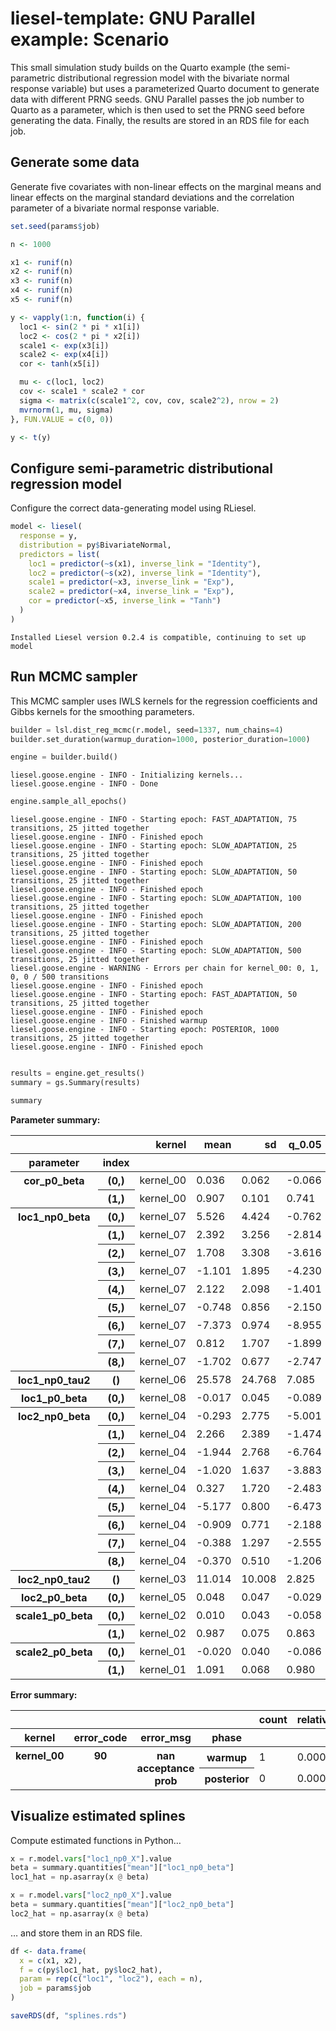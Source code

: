 # liesel-template: GNU Parallel example: Scenario

This small simulation study builds on the Quarto example (the
semi-parametric distributional regression model with the bivariate
normal response variable) but uses a parameterized Quarto document to
generate data with different PRNG seeds. GNU Parallel passes the job
number to Quarto as a parameter, which is then used to set the PRNG seed
before generating the data. Finally, the results are stored in an RDS
file for each job.

## Generate some data

Generate five covariates with non-linear effects on the marginal means
and linear effects on the marginal standard deviations and the
correlation parameter of a bivariate normal response variable.

``` r
set.seed(params$job)

n <- 1000

x1 <- runif(n)
x2 <- runif(n)
x3 <- runif(n)
x4 <- runif(n)
x5 <- runif(n)

y <- vapply(1:n, function(i) {
  loc1 <- sin(2 * pi * x1[i])
  loc2 <- cos(2 * pi * x2[i])
  scale1 <- exp(x3[i])
  scale2 <- exp(x4[i])
  cor <- tanh(x5[i])

  mu <- c(loc1, loc2)
  cov <- scale1 * scale2 * cor
  sigma <- matrix(c(scale1^2, cov, cov, scale2^2), nrow = 2)
  mvrnorm(1, mu, sigma)
}, FUN.VALUE = c(0, 0))

y <- t(y)
```

## Configure semi-parametric distributional regression model

Configure the correct data-generating model using RLiesel.

``` r
model <- liesel(
  response = y,
  distribution = py$BivariateNormal,
  predictors = list(
    loc1 = predictor(~s(x1), inverse_link = "Identity"),
    loc2 = predictor(~s(x2), inverse_link = "Identity"),
    scale1 = predictor(~x3, inverse_link = "Exp"),
    scale2 = predictor(~x4, inverse_link = "Exp"),
    cor = predictor(~x5, inverse_link = "Tanh")
  )
)
```

    Installed Liesel version 0.2.4 is compatible, continuing to set up model

## Run MCMC sampler

This MCMC sampler uses IWLS kernels for the regression coefficients and
Gibbs kernels for the smoothing parameters.

``` python
builder = lsl.dist_reg_mcmc(r.model, seed=1337, num_chains=4)
builder.set_duration(warmup_duration=1000, posterior_duration=1000)

engine = builder.build()
```

    liesel.goose.engine - INFO - Initializing kernels...
    liesel.goose.engine - INFO - Done

``` python
engine.sample_all_epochs()
```

    liesel.goose.engine - INFO - Starting epoch: FAST_ADAPTATION, 75 transitions, 25 jitted together
    liesel.goose.engine - INFO - Finished epoch
    liesel.goose.engine - INFO - Starting epoch: SLOW_ADAPTATION, 25 transitions, 25 jitted together
    liesel.goose.engine - INFO - Finished epoch
    liesel.goose.engine - INFO - Starting epoch: SLOW_ADAPTATION, 50 transitions, 25 jitted together
    liesel.goose.engine - INFO - Finished epoch
    liesel.goose.engine - INFO - Starting epoch: SLOW_ADAPTATION, 100 transitions, 25 jitted together
    liesel.goose.engine - INFO - Finished epoch
    liesel.goose.engine - INFO - Starting epoch: SLOW_ADAPTATION, 200 transitions, 25 jitted together
    liesel.goose.engine - INFO - Finished epoch
    liesel.goose.engine - INFO - Starting epoch: SLOW_ADAPTATION, 500 transitions, 25 jitted together
    liesel.goose.engine - WARNING - Errors per chain for kernel_00: 0, 1, 0, 0 / 500 transitions
    liesel.goose.engine - INFO - Finished epoch
    liesel.goose.engine - INFO - Starting epoch: FAST_ADAPTATION, 50 transitions, 25 jitted together
    liesel.goose.engine - INFO - Finished epoch
    liesel.goose.engine - INFO - Finished warmup
    liesel.goose.engine - INFO - Starting epoch: POSTERIOR, 1000 transitions, 25 jitted together
    liesel.goose.engine - INFO - Finished epoch

``` python

results = engine.get_results()
summary = gs.Summary(results)
```

``` python
summary
```

<p>
<strong>Parameter summary:</strong>
</p>
<table border="0" class="dataframe">
<thead>
<tr style="text-align: right;">
<th>
</th>
<th>
</th>
<th>
kernel
</th>
<th>
mean
</th>
<th>
sd
</th>
<th>
q_0.05
</th>
<th>
q_0.5
</th>
<th>
q_0.95
</th>
<th>
sample_size
</th>
<th>
ess_bulk
</th>
<th>
ess_tail
</th>
<th>
rhat
</th>
</tr>
<tr>
<th>
parameter
</th>
<th>
index
</th>
<th>
</th>
<th>
</th>
<th>
</th>
<th>
</th>
<th>
</th>
<th>
</th>
<th>
</th>
<th>
</th>
<th>
</th>
<th>
</th>
</tr>
</thead>
<tbody>
<tr>
<th rowspan="2" valign="top">
cor_p0_beta
</th>
<th>
(0,)
</th>
<td>
kernel_00
</td>
<td>
0.036
</td>
<td>
0.062
</td>
<td>
-0.066
</td>
<td>
0.036
</td>
<td>
0.137
</td>
<td>
4000
</td>
<td>
760.838
</td>
<td>
1071.007
</td>
<td>
1.006
</td>
</tr>
<tr>
<th>
(1,)
</th>
<td>
kernel_00
</td>
<td>
0.907
</td>
<td>
0.101
</td>
<td>
0.741
</td>
<td>
0.907
</td>
<td>
1.072
</td>
<td>
4000
</td>
<td>
743.346
</td>
<td>
1249.139
</td>
<td>
1.009
</td>
</tr>
<tr>
<th rowspan="9" valign="top">
loc1_np0_beta
</th>
<th>
(0,)
</th>
<td>
kernel_07
</td>
<td>
5.526
</td>
<td>
4.424
</td>
<td>
-0.762
</td>
<td>
5.071
</td>
<td>
13.433
</td>
<td>
4000
</td>
<td>
400.808
</td>
<td>
643.886
</td>
<td>
1.004
</td>
</tr>
<tr>
<th>
(1,)
</th>
<td>
kernel_07
</td>
<td>
2.392
</td>
<td>
3.256
</td>
<td>
-2.814
</td>
<td>
2.253
</td>
<td>
7.924
</td>
<td>
4000
</td>
<td>
460.519
</td>
<td>
832.722
</td>
<td>
1.003
</td>
</tr>
<tr>
<th>
(2,)
</th>
<td>
kernel_07
</td>
<td>
1.708
</td>
<td>
3.308
</td>
<td>
-3.616
</td>
<td>
1.656
</td>
<td>
7.507
</td>
<td>
4000
</td>
<td>
401.009
</td>
<td>
744.613
</td>
<td>
1.011
</td>
</tr>
<tr>
<th>
(3,)
</th>
<td>
kernel_07
</td>
<td>
-1.101
</td>
<td>
1.895
</td>
<td>
-4.230
</td>
<td>
-1.098
</td>
<td>
2.027
</td>
<td>
4000
</td>
<td>
390.507
</td>
<td>
687.263
</td>
<td>
1.015
</td>
</tr>
<tr>
<th>
(4,)
</th>
<td>
kernel_07
</td>
<td>
2.122
</td>
<td>
2.098
</td>
<td>
-1.401
</td>
<td>
2.169
</td>
<td>
5.447
</td>
<td>
4000
</td>
<td>
446.055
</td>
<td>
1000.173
</td>
<td>
1.009
</td>
</tr>
<tr>
<th>
(5,)
</th>
<td>
kernel_07
</td>
<td>
-0.748
</td>
<td>
0.856
</td>
<td>
-2.150
</td>
<td>
-0.763
</td>
<td>
0.685
</td>
<td>
4000
</td>
<td>
542.028
</td>
<td>
1059.410
</td>
<td>
1.001
</td>
</tr>
<tr>
<th>
(6,)
</th>
<td>
kernel_07
</td>
<td>
-7.373
</td>
<td>
0.974
</td>
<td>
-8.955
</td>
<td>
-7.361
</td>
<td>
-5.817
</td>
<td>
4000
</td>
<td>
397.501
</td>
<td>
634.025
</td>
<td>
1.014
</td>
</tr>
<tr>
<th>
(7,)
</th>
<td>
kernel_07
</td>
<td>
0.812
</td>
<td>
1.707
</td>
<td>
-1.899
</td>
<td>
0.792
</td>
<td>
3.630
</td>
<td>
4000
</td>
<td>
464.329
</td>
<td>
811.650
</td>
<td>
1.006
</td>
</tr>
<tr>
<th>
(8,)
</th>
<td>
kernel_07
</td>
<td>
-1.702
</td>
<td>
0.677
</td>
<td>
-2.747
</td>
<td>
-1.718
</td>
<td>
-0.560
</td>
<td>
4000
</td>
<td>
407.157
</td>
<td>
627.254
</td>
<td>
1.013
</td>
</tr>
<tr>
<th>
loc1_np0_tau2
</th>
<th>
()
</th>
<td>
kernel_06
</td>
<td>
25.578
</td>
<td>
24.768
</td>
<td>
7.085
</td>
<td>
18.854
</td>
<td>
64.005
</td>
<td>
4000
</td>
<td>
724.652
</td>
<td>
1349.801
</td>
<td>
1.002
</td>
</tr>
<tr>
<th>
loc1_p0_beta
</th>
<th>
(0,)
</th>
<td>
kernel_08
</td>
<td>
-0.017
</td>
<td>
0.045
</td>
<td>
-0.089
</td>
<td>
-0.017
</td>
<td>
0.058
</td>
<td>
4000
</td>
<td>
899.084
</td>
<td>
1886.383
</td>
<td>
1.001
</td>
</tr>
<tr>
<th rowspan="9" valign="top">
loc2_np0_beta
</th>
<th>
(0,)
</th>
<td>
kernel_04
</td>
<td>
-0.293
</td>
<td>
2.775
</td>
<td>
-5.001
</td>
<td>
-0.181
</td>
<td>
4.082
</td>
<td>
4000
</td>
<td>
479.522
</td>
<td>
945.263
</td>
<td>
1.012
</td>
</tr>
<tr>
<th>
(1,)
</th>
<td>
kernel_04
</td>
<td>
2.266
</td>
<td>
2.389
</td>
<td>
-1.474
</td>
<td>
2.172
</td>
<td>
6.332
</td>
<td>
4000
</td>
<td>
435.935
</td>
<td>
856.752
</td>
<td>
1.008
</td>
</tr>
<tr>
<th>
(2,)
</th>
<td>
kernel_04
</td>
<td>
-1.944
</td>
<td>
2.768
</td>
<td>
-6.764
</td>
<td>
-1.760
</td>
<td>
2.218
</td>
<td>
4000
</td>
<td>
363.131
</td>
<td>
676.664
</td>
<td>
1.014
</td>
</tr>
<tr>
<th>
(3,)
</th>
<td>
kernel_04
</td>
<td>
-1.020
</td>
<td>
1.637
</td>
<td>
-3.883
</td>
<td>
-0.944
</td>
<td>
1.583
</td>
<td>
4000
</td>
<td>
373.263
</td>
<td>
618.815
</td>
<td>
1.011
</td>
</tr>
<tr>
<th>
(4,)
</th>
<td>
kernel_04
</td>
<td>
0.327
</td>
<td>
1.720
</td>
<td>
-2.483
</td>
<td>
0.318
</td>
<td>
3.193
</td>
<td>
4000
</td>
<td>
475.384
</td>
<td>
719.197
</td>
<td>
1.005
</td>
</tr>
<tr>
<th>
(5,)
</th>
<td>
kernel_04
</td>
<td>
-5.177
</td>
<td>
0.800
</td>
<td>
-6.473
</td>
<td>
-5.187
</td>
<td>
-3.846
</td>
<td>
4000
</td>
<td>
348.760
</td>
<td>
802.225
</td>
<td>
1.011
</td>
</tr>
<tr>
<th>
(6,)
</th>
<td>
kernel_04
</td>
<td>
-0.909
</td>
<td>
0.771
</td>
<td>
-2.188
</td>
<td>
-0.880
</td>
<td>
0.313
</td>
<td>
4000
</td>
<td>
435.760
</td>
<td>
689.286
</td>
<td>
1.005
</td>
</tr>
<tr>
<th>
(7,)
</th>
<td>
kernel_04
</td>
<td>
-0.388
</td>
<td>
1.297
</td>
<td>
-2.555
</td>
<td>
-0.359
</td>
<td>
1.655
</td>
<td>
4000
</td>
<td>
429.791
</td>
<td>
1055.949
</td>
<td>
1.006
</td>
</tr>
<tr>
<th>
(8,)
</th>
<td>
kernel_04
</td>
<td>
-0.370
</td>
<td>
0.510
</td>
<td>
-1.206
</td>
<td>
-0.363
</td>
<td>
0.435
</td>
<td>
4000
</td>
<td>
430.828
</td>
<td>
697.776
</td>
<td>
1.007
</td>
</tr>
<tr>
<th>
loc2_np0_tau2
</th>
<th>
()
</th>
<td>
kernel_03
</td>
<td>
11.014
</td>
<td>
10.008
</td>
<td>
2.825
</td>
<td>
8.163
</td>
<td>
28.308
</td>
<td>
4000
</td>
<td>
585.552
</td>
<td>
1519.491
</td>
<td>
1.006
</td>
</tr>
<tr>
<th>
loc2_p0_beta
</th>
<th>
(0,)
</th>
<td>
kernel_05
</td>
<td>
0.048
</td>
<td>
0.047
</td>
<td>
-0.029
</td>
<td>
0.048
</td>
<td>
0.124
</td>
<td>
4000
</td>
<td>
788.307
</td>
<td>
904.095
</td>
<td>
1.002
</td>
</tr>
<tr>
<th rowspan="2" valign="top">
scale1_p0_beta
</th>
<th>
(0,)
</th>
<td>
kernel_02
</td>
<td>
0.010
</td>
<td>
0.043
</td>
<td>
-0.058
</td>
<td>
0.008
</td>
<td>
0.083
</td>
<td>
4000
</td>
<td>
875.405
</td>
<td>
1588.602
</td>
<td>
1.005
</td>
</tr>
<tr>
<th>
(1,)
</th>
<td>
kernel_02
</td>
<td>
0.987
</td>
<td>
0.075
</td>
<td>
0.863
</td>
<td>
0.986
</td>
<td>
1.111
</td>
<td>
4000
</td>
<td>
903.248
</td>
<td>
1636.189
</td>
<td>
1.004
</td>
</tr>
<tr>
<th rowspan="2" valign="top">
scale2_p0_beta
</th>
<th>
(0,)
</th>
<td>
kernel_01
</td>
<td>
-0.020
</td>
<td>
0.040
</td>
<td>
-0.086
</td>
<td>
-0.021
</td>
<td>
0.047
</td>
<td>
4000
</td>
<td>
782.705
</td>
<td>
1194.150
</td>
<td>
1.007
</td>
</tr>
<tr>
<th>
(1,)
</th>
<td>
kernel_01
</td>
<td>
1.091
</td>
<td>
0.068
</td>
<td>
0.980
</td>
<td>
1.090
</td>
<td>
1.202
</td>
<td>
4000
</td>
<td>
851.982
</td>
<td>
1528.908
</td>
<td>
1.003
</td>
</tr>
</tbody>
</table>
<p>
<strong>Error summary:</strong>
</p>
<table border="0" class="dataframe">
<thead>
<tr style="text-align: right;">
<th>
</th>
<th>
</th>
<th>
</th>
<th>
</th>
<th>
count
</th>
<th>
relative
</th>
</tr>
<tr>
<th>
kernel
</th>
<th>
error_code
</th>
<th>
error_msg
</th>
<th>
phase
</th>
<th>
</th>
<th>
</th>
</tr>
</thead>
<tbody>
<tr>
<th rowspan="2" valign="top">
kernel_00
</th>
<th rowspan="2" valign="top">
90
</th>
<th rowspan="2" valign="top">
nan acceptance prob
</th>
<th>
warmup
</th>
<td>
1
</td>
<td>
0.000
</td>
</tr>
<tr>
<th>
posterior
</th>
<td>
0
</td>
<td>
0.000
</td>
</tr>
</tbody>
</table>

## Visualize estimated splines

Compute estimated functions in Python…

``` python
x = r.model.vars["loc1_np0_X"].value
beta = summary.quantities["mean"]["loc1_np0_beta"]
loc1_hat = np.asarray(x @ beta)

x = r.model.vars["loc2_np0_X"].value
beta = summary.quantities["mean"]["loc2_np0_beta"]
loc2_hat = np.asarray(x @ beta)
```

… and store them in an RDS file.

``` r
df <- data.frame(
  x = c(x1, x2),
  f = c(py$loc1_hat, py$loc2_hat),
  param = rep(c("loc1", "loc2"), each = n),
  job = params$job
)

saveRDS(df, "splines.rds")
```
